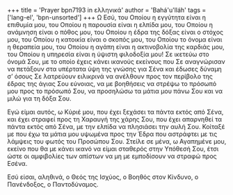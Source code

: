 +++
title = 'Prayer bpn7193 in ελληνικά'
author = 'Bahá'u'lláh'
tags = ['lang-el', 'bpn-unsorted']
+++
Ω Εσύ, του Οποίου η εγγύτητα είναι η επιθυµία µου, του Οποίου η παρουσία είναι η ελπίδα µου, του Οποίου η ανάµνηση είναι ο πόθος µου, του Οποίου η έδρα της δόξας είναι ο στόχος µου, του Οποίου η κατοικία είναι ο σκοπός µου, του Οποίου το όνοµα είναι η θεραπεία µου, του Οποίου η αγάπη είναι η ακτινοβολία της καρδιάς µου, του Οποίου η υπηρεσία είναι η ύψιστη φιλοδοξία µου! Σε ικετεύω στο όνοµά Σου, µε το οποίο έχεις κάνει ικανούς εκείνους που Σε αναγνώρισαν να πετάξουν στα υπέρτατα ύψη της γνώσης για Σένα και έδωσες δύναµη σ’ όσους Σε λατρεύουν ειλικρινά να ανέλθουν προς τον περίβολο της έδρας της άγιας Σου εύνοιας, να µε βοηθήσεις να στρέψω το πρόσωπό µου προς το πρόσωπό Σου, να προσηλώσω τα µάτια µου πάνω Σου και να µιλώ για τη δόξα Σου.

Εγώ είµαι αυτός, ω Κύριέ µου, που έχει ξεχάσει τα πάντα εκτός από Σένα, και έχει στραφεί προς τη Χαραυγή της χάρης Σου, που έχει απαρνηθεί τα πάντα εκτός από Σένα, µε την ελπίδα να πλησιάσει την αυλή Σου. Κοίταξέ µε που έχω τα µάτια µου υψωµένα προς την Έδρα που αστράφτει µε τις λάµψεις του φωτός του Προσώπου Σου. Στείλε σε µένα, ω Αγαπηµένε µου, εκείνο που θα µε κάνει ικανό να είµαι σταθερός στην Υπόθεσή Σου, έτσι ώστε οι αµφιβολίες των απίστων να µη µε εµποδίσουν να στραφώ προς Εσένα.

Εσύ είσαι, αληθινά, ο Θεός της Ισχύος, ο Βοηθός στον Κίνδυνο, ο Πανένδοξος, ο Παντοδύναµος.
